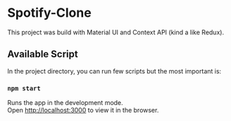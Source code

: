 # Spotify-Clone
This project was build with Material UI and Context API (kind a like Redux).
## Available Script

In the project directory, you can run few scripts but the most important is:

### `npm start`

Runs the app in the development mode.<br />
Open [http://localhost:3000](http://localhost:3000) to view it in the browser.